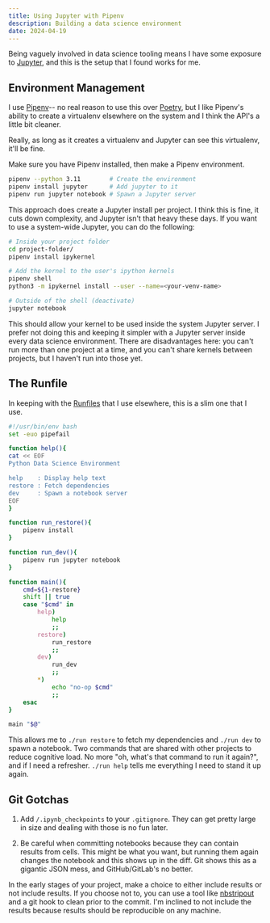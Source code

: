 ```yaml
---
title: Using Jupyter with Pipenv
description: Building a data science environment
date: 2024-04-19
---
```


Being vaguely involved in data science tooling means I have some exposure to
[Jupyter](https://jupyter.org), and this is the setup that I found works for me.

## Environment Management

I use [Pipenv](https://pipenv.pypa.io/en/latest/)-- no real reason to use this
over [Poetry](https://python-poetry.org/), but I like Pipenv's ability to create
a virtualenv elsewhere on the system and I think the API's a little bit cleaner.

Really, as long as it creates a virtualenv and Jupyter can see this virtualenv,
it'll be fine.

Make sure you have Pipenv installed, then make a Pipenv environment.

```bash
pipenv --python 3.11        # Create the environment
pipenv install jupyter      # Add jupyter to it
pipenv run jupyter notebook # Spawn a Jupyter server
```

This approach does create a Jupyter install per project. I think this is fine,
it cuts down complexity, and Jupyter isn't that heavy these days. If you want to
use a system-wide Jupyter, you can do the following:

```bash
# Inside your project folder
cd project-folder/
pipenv install ipykernel

# Add the kernel to the user's ipython kernels
pipenv shell
python3 -m ipykernel install --user --name=<your-venv-name>

# Outside of the shell (deactivate)
jupyter notebook
```

This should allow your kernel to be used inside the system Jupyter server. I
prefer not doing this and keeping it simpler with a Jupyter server inside every
data science environment. There are disadvantages here: you can't run more than
one project at a time, and you can't share kernels between projects, but I
haven't run into those yet.

## The Runfile

In keeping with the
[Runfiles](https://github.blog/2015-06-30-scripts-to-rule-them-all/) that I use
elsewhere, this is a slim one that I use.

```bash
#!/usr/bin/env bash
set -euo pipefail

function help(){
cat << EOF
Python Data Science Environment

help    : Display help text
restore : Fetch dependencies
dev     : Spawn a notebook server
EOF
}

function run_restore(){
    pipenv install
}

function run_dev(){
    pipenv run jupyter notebook
}

function main(){
    cmd=${1-restore}
    shift || true
    case "$cmd" in
        help)
            help
            ;;
        restore)
            run_restore
            ;;
        dev)
            run_dev
            ;;
        *)
            echo "no-op $cmd"
            ;;
    esac
}

main "$@"
```

This allows me to `./run restore` to fetch my dependencies and `./run dev` to
spawn a notebook. Two commands that are shared with other projects to reduce
cognitive load. No more "oh, what's that command to run it again?", and if I
need a refresher. `./run help` tells me everything I need to stand it up again.

## Git Gotchas

1. Add `/.ipynb_checkpoints` to your `.gitignore`. They can get pretty large in
size and dealing with those is no fun later.

2. Be careful when committing notebooks because they can contain results from
cells. This might be what you want, but running them again changes the notebook
and this shows up in the diff. Git shows this as a gigantic JSON mess, and
GitHub/GitLab's no better.

In the early stages of your project, make a choice to either include results or
not include results. If you choose not to, you can use a tool like
[nbstripout](https://github.com/kynan/nbstripout) and a git hook to clean prior
to the commit. I'm inclined to not include the results because results should be
reproducible on any machine.